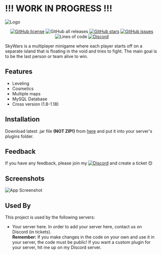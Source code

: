 
# !!! WORK IN PROGRESS !!!

![Logo](https://dev-to-uploads.s3.amazonaws.com/uploads/articles/th5xamgrr6se0x5ro4g6.png)
<p align="center">
<a href="https://github.com/pazdikan/skywars"><img alt="GitHub license" src="https://img.shields.io/github/license/pazdikan/skywars"></a>
<img alt="GitHub all releases" src="https://img.shields.io/github/downloads/pazdikan/skywars/total">
<a href="https://github.com/pazdikan/skywars/stargazers"><img alt="GitHub stars" src="https://img.shields.io/github/stars/pazdikan/skywars"></a>
<a href="https://github.com/pazdikan/skywars/issues"><img alt="GitHub issues" src="https://img.shields.io/github/issues/pazdikan/skywars"></a>
<img alt="Lines of code" src="https://img.shields.io/tokei/lines/github/pazdikan/skywars">
<a href="https://dsc.gg/pazdikan"><img alt="Discord" src="https://img.shields.io/discord/810605042481496105?label=Discord"></a>
</p>

SkyWars is a multiplayer minigame where each player starts off on a separate island that is floating in the void and tries to fight. The main goal is to be the last person or team alive to win.

## Features

- Leveling
- Cosmetics
- Multiple maps
- MySQL Database
- Cross version (1.8-1.18)


## Installation

Download latest .jar file **(NOT ZIP!)** from [here](https://github.com/Pazdikan/skywars/releases) and put it into your server's plugins folder.
## Feedback

If you have any feedback, please join my <a href="https://dsc.gg/pazdikan"><img alt="Discord" src="https://img.shields.io/discord/810605042481496105?label=Discord"></a> and create a ticket 😊


## Screenshots

![App Screenshot](https://via.placeholder.com/468x300?text=App+Screenshot+Here)


## Used By

This project is used by the following servers:
- Your server here.
In order to add your server here, contact us on Discord (in tickets).\
**Remember:** If you make changes in the code on your own and use it in your server, the code must be public! If you want a custom plugin for your server, hit me up on my Discord server.
